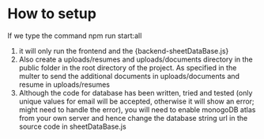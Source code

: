 # How to setup

If we type the command 
npm run start:all

1. it will only run the frontend and the {backend-sheetDataBase.js}
2. Also create a uploads/resumes and uploads/documents directory in the public folder in the root directory of the project. As specified in the multer to send the additional documents in uploads/documents and resume in uploads/resumes
3. Although the code for database has been written, tried and tested (only unique values for email will be accepted, otherwise it will show an error; might need to handle the error), you will need to enable monogoDB atlas from your own server and hence change the database string url in the source code in sheetDataBase.js
